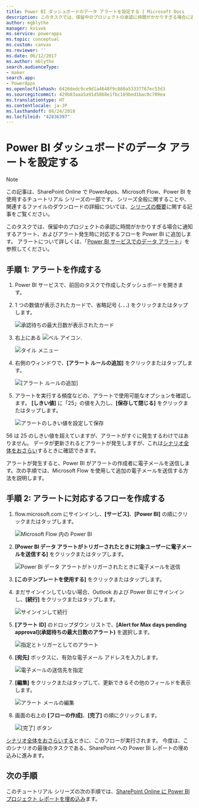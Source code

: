 ```yaml
---
title: Power BI ダッシュボードのデータ アラートを設定する | Microsoft Docs
description: このタスクでは、保留中のプロジェクトの承認に時間がかかりすぎる場合に通知するアラート、およびアラート発生時に対応するフローを Power BI に追加します。
author: mgblythe
manager: kvivek
ms.service: powerapps
ms.topic: conceptual
ms.custom: canvas
ms.reviewer: ''
ms.date: 06/12/2017
ms.author: mblythe
search.audienceType:
- maker
search.app:
- PowerApps
ms.openlocfilehash: 6426dedc9ce9d1a4648f9c880a53337767ec53d3
ms.sourcegitcommit: 429b83aaa5a91d5868e1fbc169bed1bac0c709ea
ms.translationtype: HT
ms.contentlocale: ja-JP
ms.lasthandoff: 08/24/2018
ms.locfileid: "42836397"
---
```

# <a name="set-up-data-alerts-for-the-power-bi-dashboard"></a>Power BI ダッシュボードのデータ アラートを設定する
> [!NOTE]
> この記事は、SharePoint Online で PowerApps、Microsoft Flow、Power BI を使用するチュートリアル シリーズの一部です。 シリーズ全般に関することや、関連するファイルのダウンロードの詳細については、[シリーズの概要](sharepoint-scenario-intro.md)に関する記事をご覧ください。

このタスクでは、保留中のプロジェクトの承認に時間がかかりすぎる場合に通知するアラート、およびアラート発生時に対応するフローを Power BI に追加します。 アラートについて詳しくは、「[Power BI サービスでのデータ アラート](https://docs.microsoft.com/power-bi/service-set-data-alerts)」を参照してください。

## <a name="step-1-create-an-alert"></a>手順 1: アラートを作成する
1. Power BI サービスで、前回のタスクで作成したダッシュボードを開きます。
2. 1 つの数値が表示されたカードで、省略記号 (**. . .**) をクリックまたはタップします。
   
    ![承認待ちの最大日数が表示されたカード](./media/sharepoint-scenario-alerts-flow/07-01-01-tile-ellipsis.png)
3. 右上にある ![ベル アイコン](./media/sharepoint-scenario-alerts-flow/icon-bell.png).
   
    ![タイル メニュー](./media/sharepoint-scenario-alerts-flow/07-01-02-tile-bell.png)
4. 右側のウィンドウで、**[アラート ルールの追加]** をクリックまたはタップします。
   
    ![[アラート ルールの追加]](./media/sharepoint-scenario-alerts-flow/07-01-03-add-alert.png)
5. アラートを実行する頻度などの、アラートで使用可能なオプションを確認します。 **[しきい値]** に「25」の値を入力し、**[保存して閉じる]** をクリックまたはタップします。
   
    ![アラートのしきい値を設定して保存](./media/sharepoint-scenario-alerts-flow/07-01-04-save-alert.png)

56 は 25 のしきい値を超えていますが、アラートがすぐに発生するわけではありません。 データが更新されるとアラートが発生しますが、これは[シナリオ全体をおさらい](sharepoint-scenario-summary.md)するときに確認できます。

アラートが発生すると、Power BI がアラートの作成者に電子メールを送信します。次の手順では、Microsoft Flow を使用して追加の電子メールを送信する方法を説明します。

## <a name="step-2-create-a-flow-that-responds-to-the-alert"></a>手順 2: アラートに対応するフローを作成する
1. flow.microsoft.com にサインインし、**[サービス]**、**[Power BI]** の順にクリックまたはタップします。
   
    ![Microsoft Flow 内の Power BI](./media/sharepoint-scenario-alerts-flow/07-01-05-power-bi.png)
2. **[Power BI データ アラートがトリガーされたときに対象ユーザーに電子メールを送信する]** をクリックまたはタップします。
   
    ![Power BI データ アラートがトリガーされたときに電子メールを送信](./media/sharepoint-scenario-alerts-flow/07-01-06-alert-flow.png)
3. **[このテンプレートを使用する]** をクリックまたはタップします。
4. まだサインインしていない場合、Outlook および Power BI にサインインし、**[続行]** をクリックまたはタップします。
   
    ![サインインして続行](./media/sharepoint-scenario-alerts-flow/07-01-08-continue.png)
5. **[アラート ID]** のドロップダウン リストで、**[Alert for Max days pending approval]\(承認待ちの最大日数のアラート\)** を選択します。
   
    ![指定とトリガーとしてのアラート](./media/sharepoint-scenario-alerts-flow/07-01-09-choose-alert.png)
6. **[宛先]** ボックスに、有効な電子メール アドレスを入力します。
   
    ![電子メールの送信先を指定](./media/sharepoint-scenario-alerts-flow/07-01-10-choose-email.png)
7. **[編集]** をクリックまたはタップして、更新できるその他のフィールドを表示します。
   
    ![アラート メールの編集](./media/sharepoint-scenario-alerts-flow/07-01-11-email-full.png)
8. 画面の右上の **[フローの作成]**、**[完了]** の順にクリックします。
   
    ![[完了] ボタン](./media/sharepoint-scenario-alerts-flow/07-01-12-done.png)

[シナリオ全体をおさらいする](sharepoint-scenario-summary.md)ときに、このフローが実行されます。 今度は、このシナリオの最後のタスクである、SharePoint への Power BI レポートの埋め込みに進みます。

## <a name="next-steps"></a>次の手順
このチュートリアル シリーズの次の手順では、[SharePoint Online に Power BI プロジェクト レポートを埋め込み](sharepoint-scenario-embed-report.md)ます。

